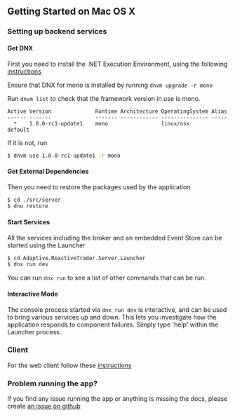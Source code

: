 ## Getting Started on Mac OS X

### Setting up backend services

#### Get DNX

First you need to install the .NET Execution Environment, using the following [instructions](https://docs.asp.net/en/latest/getting-started/installing-on-mac.html)

Ensure that DNX for mono is installed by running `dnvm upgrade -r mono`

Run `dnvm list` to check that the framework version in use is mono.

```
Active Version              Runtime Architecture OperatingSystem Alias
------ -------              ------- ------------ --------------- -----
  *    1.0.0-rc1-update1    mono                 linux/osx       default
```

If it is not, run

```bash
$ dnvm use 1.0.0-rc1-update1 -r mono
```

#### Get External Dependencies 

Then you need to restore the packages used by the application

```bash
$ cd ./src/server
$ dnu restore
```

#### Start Services

All the services including the broker and an embedded Event Store can be started using the Launcher

```bash
$ cd Adaptive.ReactiveTrader.Server.Launcher
$ dnx run dev
```
You can run `dnx run` to see a list of other commands that can be run.

#### Interactive Mode

The console process started via `dnx run dev` is interactive, and can be used to bring various services up and down. This lets you investigate how the application responds to component failures. Simply type 'help' within the Launcher process.

### Client
For the web client follow these [instructions](../client.md)

### Problem running the app?

If you find any issue running the app or anything is missing the docs, please create [an issue on github](https://github.com/AdaptiveConsulting/ReactiveTraderCloud/issues)